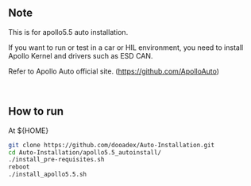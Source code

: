 <h2> Note </h2>

This is for apollo5.5 auto installation.

If you want to run or test in a car or HIL environment, you need to install Apollo Kernel and drivers such as ESD CAN.

Refer to Apollo Auto official site. (https://github.com/ApolloAuto)

<br>

<h2> How to run </h2>

At ${HOME}

``` bash
git clone https://github.com/dooadex/Auto-Installation.git
cd Auto-Installation/apollo5.5_autoinstall/
./install_pre-requisites.sh
reboot
./install_apollo5.5.sh
```


